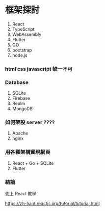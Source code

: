 # 框架探討 
1. React
2. TypeScript
3. WebAssembly
4. Flutter
5. GO
6. bootstrap
7. node.js

### html css javascript 缺一不可

### Database
1. SQLite
2. Firebase
3. Realm
4. MongoDB


### 如何架設 server ????
1. Apache
2. nginx



### 用各種架構實現網頁
1. React + Go + SQLite
2. Flutter



### 結論
先上 React 教學

https://zh-hant.reactjs.org/tutorial/tutorial.html
 
